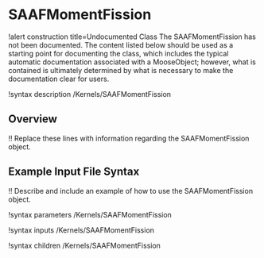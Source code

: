 # SAAFMomentFission

!alert construction title=Undocumented Class
The SAAFMomentFission has not been documented. The content listed below should be used as a starting point for
documenting the class, which includes the typical automatic documentation associated with a
MooseObject; however, what is contained is ultimately determined by what is necessary to make the
documentation clear for users.

!syntax description /Kernels/SAAFMomentFission

## Overview

!! Replace these lines with information regarding the SAAFMomentFission object.

## Example Input File Syntax

!! Describe and include an example of how to use the SAAFMomentFission object.

!syntax parameters /Kernels/SAAFMomentFission

!syntax inputs /Kernels/SAAFMomentFission

!syntax children /Kernels/SAAFMomentFission
